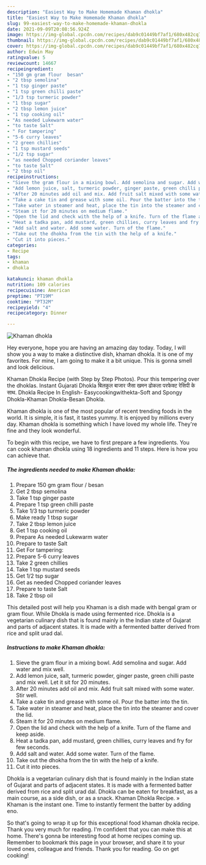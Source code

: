 ```yaml
---
description: "Easiest Way to Make Homemade Khaman dhokla"
title: "Easiest Way to Make Homemade Khaman dhokla"
slug: 99-easiest-way-to-make-homemade-khaman-dhokla
date: 2021-09-09T20:08:56.924Z
image: https://img-global.cpcdn.com/recipes/dab9c01449bf7af1/680x482cq70/khaman-dhokla-recipe-main-photo.jpg
thumbnail: https://img-global.cpcdn.com/recipes/dab9c01449bf7af1/680x482cq70/khaman-dhokla-recipe-main-photo.jpg
cover: https://img-global.cpcdn.com/recipes/dab9c01449bf7af1/680x482cq70/khaman-dhokla-recipe-main-photo.jpg
author: Edwin May
ratingvalue: 5
reviewcount: 14667
recipeingredient:
- "150 gm gram flour  besan"
- "2 tbsp semolina"
- "1 tsp ginger paste"
- "1 tsp green chilli paste"
- "1/3 tsp turmeric powder"
- "1 tbsp sugar"
- "2 tbsp lemon juice"
- "1 tsp cooking oil"
- "As needed Lukewarm water"
- "to taste Salt"
- " For tampering"
- "5-6 curry leaves"
- "2 green chillies"
- "1 tsp mustard seeds"
- "1/2 tsp sugar"
- "as needed Chopped coriander leaves"
- "to taste Salt"
- "2 tbsp oil"
recipeinstructions:
- "Sieve the gram flour in a mixing bowl. Add semolina and sugar. Add water and mix well."
- "Add lemon juice, salt, turmeric powder, ginger paste, green chilli paste and mix well. Let it sit for 20 minutes."
- "After 20 minutes add oil and mix. Add fruit salt mixed with some water. Stir well."
- "Take a cake tin and grease with some oil. Pour the batter into the tin."
- "Take water in steamer and heat, place the tin into the steamer and cover the lid."
- "Steam it for 20 minutes on medium flame."
- "Open the lid and check with the help of a knife. Turn of the flame and keep aside."
- "Heat a tadka pan, add mustard, green chillies, curry leaves and fry for few seconds."
- "Add salt and water. Add some water. Turn of the flame."
- "Take out the dhokha from the tin with the help of a knife."
- "Cut it into pieces."
categories:
- Recipe
tags:
- khaman
- dhokla

katakunci: khaman dhokla 
nutrition: 109 calories
recipecuisine: American
preptime: "PT19M"
cooktime: "PT32M"
recipeyield: "4"
recipecategory: Dinner

---
```



![Khaman dhokla](https://img-global.cpcdn.com/recipes/dab9c01449bf7af1/680x482cq70/khaman-dhokla-recipe-main-photo.jpg)

Hey everyone, hope you are having an amazing day today. Today, I will show you a way to make a distinctive dish, khaman dhokla. It is one of my favorites. For mine, I am going to make it a bit unique. This is gonna smell and look delicious.

Khaman Dhokla Recipe (with Step by Step Photos). Pour this tempering over the dhoklas. Instant Gujarati Dhokla बिलकुल बाजार जैसा खमन ढोकला परफेक्ट रेसिपी के साथ. Dhokla Recipe In English- Easycookingwithekta-Soft and Spongy Dhokla-Khaman Dhokla-Besan Dhokla.

Khaman dhokla is one of the most popular of recent trending foods in the world. It is simple, it is fast, it tastes yummy. It is enjoyed by millions every day. Khaman dhokla is something which I have loved my whole life. They're fine and they look wonderful.


To begin with this recipe, we have to first prepare a few ingredients. You can cook khaman dhokla using 18 ingredients and 11 steps. Here is how you can achieve that.

<!--inarticleads1-->

##### The ingredients needed to make Khaman dhokla:

1. Prepare 150 gm gram flour / besan
1. Get 2 tbsp semolina
1. Take 1 tsp ginger paste
1. Prepare 1 tsp green chilli paste
1. Take 1/3 tsp turmeric powder
1. Make ready 1 tbsp sugar
1. Take 2 tbsp lemon juice
1. Get 1 tsp cooking oil
1. Prepare As needed Lukewarm water
1. Prepare to taste Salt
1. Get  For tampering:
1. Prepare 5-6 curry leaves
1. Take 2 green chillies
1. Take 1 tsp mustard seeds
1. Get 1/2 tsp sugar
1. Get as needed Chopped coriander leaves
1. Prepare to taste Salt
1. Take 2 tbsp oil


This detailed post will help you Khaman is a dish made with bengal gram or gram flour. While Dhokla is made using fermented rice. Dhokla is a vegetarian culinary dish that is found mainly in the Indian state of Gujarat and parts of adjacent states. It is made with a fermented batter derived from rice and split urad dal. 

<!--inarticleads2-->

##### Instructions to make Khaman dhokla:

1. Sieve the gram flour in a mixing bowl. Add semolina and sugar. Add water and mix well.
1. Add lemon juice, salt, turmeric powder, ginger paste, green chilli paste and mix well. Let it sit for 20 minutes.
1. After 20 minutes add oil and mix. Add fruit salt mixed with some water. Stir well.
1. Take a cake tin and grease with some oil. Pour the batter into the tin.
1. Take water in steamer and heat, place the tin into the steamer and cover the lid.
1. Steam it for 20 minutes on medium flame.
1. Open the lid and check with the help of a knife. Turn of the flame and keep aside.
1. Heat a tadka pan, add mustard, green chillies, curry leaves and fry for few seconds.
1. Add salt and water. Add some water. Turn of the flame.
1. Take out the dhokha from the tin with the help of a knife.
1. Cut it into pieces.


Dhokla is a vegetarian culinary dish that is found mainly in the Indian state of Gujarat and parts of adjacent states. It is made with a fermented batter derived from rice and split urad dal. Dhokla can be eaten for breakfast, as a main course, as a side dish, or as a snack. Khaman Dhokla Recipe. » Khaman is the instant one. Time to instantly ferment the batter by adding eno. 

So that's going to wrap it up for this exceptional food khaman dhokla recipe. Thank you very much for reading. I'm confident that you can make this at home. There's gonna be interesting food at home recipes coming up. Remember to bookmark this page in your browser, and share it to your loved ones, colleague and friends. Thank you for reading. Go on get cooking!
